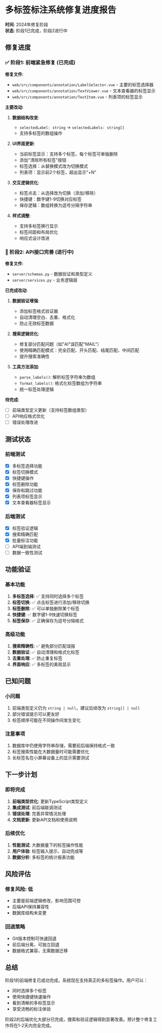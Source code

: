 # 多标签标注系统修复进度报告

**时间**: 2024年修复阶段  
**状态**: 阶段1已完成，阶段2进行中  

## 修复进度

### ✅ 阶段1: 前端紧急修复 (已完成)

**修复文件**:
- `web/src/components/annotation/LabelSelector.vue` - 主要的标签选择器
- `web/src/components/annotation/TextViewer.vue` - 文本查看器的标签显示  
- `web/src/components/annotation/TextItem.vue` - 列表项的标签显示

**主要改动**:
1. **数据结构改变**:
   - `selectedLabel: string` → `selectedLabels: string[]`
   - 支持多标签的数组操作

2. **UI界面更新**:
   - 当前标签显示：支持多个标签，每个标签可单独删除
   - 添加"清除所有标签"按钮
   - 标签选择：从替换模式改为切换模式
   - 列表项：显示前2个标签，超出显示"+N"

3. **交互逻辑优化**:
   - 标签点击：从选择改为切换（添加/移除）
   - 快捷键：数字键1-9切换对应标签
   - 保存逻辑：数组转换为逗号分隔字符串

4. **样式调整**:
   - 支持多标签换行显示
   - 标签间距和布局优化
   - 响应式设计改进

### 🔄 阶段2: API接口完善 (进行中)

**修复文件**:
- `server/schemas.py` - 数据验证和类型定义
- `server/services.py` - 业务逻辑层

**已完成改动**:
1. **数据验证增强**:
   - 添加标签格式验证器
   - 自动清理空白、去重、格式化
   - 防止无效标签数据

2. **搜索逻辑优化**:
   - 修复部分匹配问题（如"AI"误匹配"MAIL"）
   - 使用精确匹配模式：完全匹配、开头匹配、结尾匹配、中间匹配
   - 提升搜索准确性

3. **工具方法添加**:
   - `parse_labels()`: 解析标签字符串为数组
   - `format_labels()`: 格式化标签数组为字符串
   - 统一标签处理逻辑

**待完成**:
- [ ] 前端类型定义更新（支持标签数组类型）
- [ ] API响应格式优化
- [ ] 错误处理改进

## 测试状态

### 前端测试
- [x] 多标签选择功能
- [x] 标签切换模式
- [x] 快捷键操作
- [x] 标签删除功能
- [x] 保存和跳过功能
- [x] 列表项标签显示
- [x] 文本查看器标签显示

### 后端测试  
- [x] 标签验证逻辑
- [x] 搜索精确匹配
- [x] 批量标注功能
- [ ] API端到端测试
- [ ] 数据一致性测试

## 功能验证

### 基本功能
1. **多标签选择**: ✅ 支持同时选择多个标签
2. **标签切换**: ✅ 点击标签进行添加/移除切换
3. **标签删除**: ✅ 可以单独删除某个标签
4. **快捷键**: ✅ 数字键1-9快速切换标签
5. **标签保存**: ✅ 正确保存为逗号分隔格式

### 高级功能
1. **搜索精确性**: ✅ 避免部分匹配误报
2. **数据验证**: ✅ 自动清理和格式化标签
3. **去重处理**: ✅ 防止重复标签
4. **界面响应**: ✅ 多标签的美观显示

## 已知问题

### 小问题
1. 前端类型定义仍为 `string | null`，建议后续改为 `string[] | null`
2. 部分错误提示可以更友好
3. 标签顺序可能在不同操作间发生变化

### 注意事项
1. 数据库中仍使用字符串存储，需要前后端保持格式一致
2. 标签搜索性能在大数据量时可能需要优化
3. 长标签名在小屏幕设备上的显示需要测试

## 下一步计划

### 即将完成
1. **前端类型优化**: 更新TypeScript类型定义
2. **集成测试**: 前后端联调测试
3. **错误处理**: 完善异常情况处理
4. **文档更新**: 更新API文档和使用说明

### 后续优化
1. **性能测试**: 大数据量下的标签操作性能
2. **用户体验**: 标签输入提示、自动完成等
3. **数据分析**: 多标签的统计报表功能

## 风险评估

### 修复风险: 低
- 主要是前端逻辑修改，影响范围可控
- 后端API保持兼容性
- 数据库结构未变更

### 回退策略
- Git版本控制可快速回退
- 前后端分离，可独立回退
- 数据格式兼容，无需数据迁移

## 总结

阶段1的前端修复已成功完成，系统现在支持真正的多标签操作。用户可以：
- 同时选择多个标签
- 使用快捷键快速操作
- 看到清晰的多标签显示
- 享受流畅的标注体验

阶段2的后端优化大部分已完成，搜索和验证逻辑得到显著改善。预计整个修复工作将在1-2天内完全完成。 